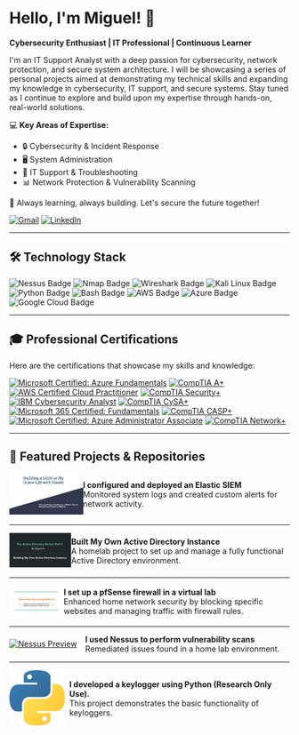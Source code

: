 # Hello, I'm Miguel! 👋

**Cybersecurity Enthusiast | IT Professional | Continuous Learner**

I'm an IT Support Analyst with a deep passion for cybersecurity, network protection, and secure system architecture. I will be showcasing a series of personal projects aimed at demonstrating my technical skills and expanding my knowledge in cybersecurity, IT support, and secure systems. Stay tuned as I continue to explore and build upon my expertise through hands-on, real-world solutions.

💻 **Key Areas of Expertise:**
- 🔒 Cybersecurity & Incident Response
- 🖥️ System Administration
- 🔧 IT Support & Troubleshooting
- 📊 Network Protection & Vulnerability Scanning

🌟 Always learning, always building. Let's secure the future together!

<p align="left">
  <a href="mailto:miguelkent3@gmail.com"><img src="https://img.shields.io/badge/Gmail-red?style=for-the-badge&logo=gmail&logoColor=white" alt="Gmail"></a>
  <a href="https://www.linkedin.com/in/miguelkent/"><img src="https://img.shields.io/badge/LinkedIn-blue?style=for-the-badge&logo=linkedin&logoColor=white" alt="LinkedIn"></a>
</p>

---

## 🛠️ Technology Stack 

<p>
  <img src="https://img.shields.io/badge/Nessus-0A7E05?style=for-the-badge&logo=nessus&logoColor=white" alt="Nessus Badge"/>
  <img src="https://img.shields.io/badge/Nmap-4EAA25?style=for-the-badge&logo=nmap&logoColor=white" alt="Nmap Badge"/>
  <img src="https://img.shields.io/badge/Wireshark-1679A7?style=for-the-badge&logo=wireshark&logoColor=white" alt="Wireshark Badge"/>
  <img src="https://img.shields.io/badge/Kali_Linux-557C94?style=for-the-badge&logo=kali-linux&logoColor=white" alt="Kali Linux Badge"/>
  <img src="https://img.shields.io/badge/Python-3776AB?style=for-the-badge&logo=python&logoColor=white" alt="Python Badge"/>
  <img src="https://img.shields.io/badge/Bash-4EAA25?style=for-the-badge&logo=gnu-bash&logoColor=white" alt="Bash Badge"/>
  <img src="https://img.shields.io/badge/AWS-FF9900?style=for-the-badge&logo=amazon-aws&logoColor=white" alt="AWS Badge"/>
  <img src="https://img.shields.io/badge/Azure-0078D4?style=for-the-badge&logo=microsoft-azure&logoColor=white" alt="Azure Badge"/>
  <img src="https://img.shields.io/badge/Google_Cloud-4285F4?style=for-the-badge&logo=google-cloud&logoColor=white" alt="Google Cloud Badge"/>
</p>

---

 ## 🎓 Professional Certifications

Here are the certifications that showcase my skills and knowledge:

[![Microsoft Certified: Azure Fundamentals](https://images.credly.com/size/64x64/images/0c6d9839-f468-4adc-987d-5cfae4a9ee67/image.png)](https://www.credly.com/badges/318858b5-14da-4484-8f6e-74562b29bb6a/public_url)
[![CompTIA A+](https://images.credly.com/size/64x64/images/63482325-a0d6-4f64-ae75-f5f33922c7d0/CompTIA_A_2Bce.png)](https://www.credly.com/badges/c2c6523c-9a11-49e4-a189-816dd372a89c/public_url)
[![AWS Certified Cloud Practitioner](https://images.credly.com/size/64x64/images/be8fcaeb-c769-4858-b567-ffaaa73ce8cf/image.png)](https://www.credly.com/badges/2694a9bc-83f4-402a-8744-7c2484fbcc9a/public_url)
[![CompTIA Security+](https://images.credly.com/size/64x64/images/74790a75-8451-400a-8536-92d792c5184a/CompTIA_Security_2Bce.png)](https://www.credly.com/badges/637d7259-f22f-4fc0-b39b-7895b12c0e9b/public_url)
[![IBM Cybersecurity Analyst](https://images.credly.com/size/64x64/images/a850079a-75bb-41e1-adae-dedfabcf597c/Professional_Certificate_-_IBM_Cybersecurity_Analyst.png)](https://www.credly.com/badges/35748d57-2838-4e74-a6f1-cc9fd76ec091/public_url)
[![CompTIA CySA+](https://images.credly.com/size/64x64/images/5cb4b153-44d8-410c-97c6-6afba3faa4af/Comptia_CySA_2Bce.png)](https://www.credly.com/badges/3b67395f-85bd-49b3-8e5a-ba2d0481f891/public_url)
[![Microsoft 365 Certified: Fundamentals](https://images.credly.com/size/64x64/images/00634f82-b07f-4bbd-a6bb-53de397fc3a6/image.png)](https://www.credly.com/badges/ae6579d6-3e0a-447c-bc5f-9b8d82855770/public_url)
[![CompTIA CASP+](https://images.credly.com/size/64x64/images/7b0fab0d-c9d5-409d-bdc0-1772143cdab1/CompTIA_CASP_2Bce.png)](https://www.credly.com/badges/4b76d54e-91aa-4b34-afb1-132948b07d8b/public_url)
[![Microsoft Certified: Azure Administrator Associate](https://images.credly.com/size/64x64/images/336eebfc-0ac3-4553-9a67-b402f491f185/azure-administrator-associate-600x600.png)](https://www.credly.com/badges/141042aa-f085-4a18-b878-0e2672af1024/public_url)
[![CompTIA Network+](https://images.credly.com/size/64x64/images/e1fc05b2-959b-45a4-8d20-124b1df121fe/CompTIA_Network_2Bce.png)](https://www.credly.com/badges/43aa8891-7533-4e10-90bf-e6c2cb1f0f73/public_url)

---

## 🚀 Featured Projects & Repositories

<div style="display: flex; align-items: center; margin-bottom: 15px;">
  <a href="https://github.com/MiguelKnt/Elastic-SIEM-Home-Lab/blob/main/SIEM_Home_Lab_Project_Presentation.pdf" target="_blank">
    <img src="https://raw.githubusercontent.com/MiguelKnt/Elastic-SIEM-Home-Lab/main/Siem%20Preview.jpg" alt="Elastic SIEM Preview" width="150" style="margin-right: 15px;">
  </a>
  <div>
    <strong>I configured and deployed an Elastic SIEM</strong><br>
    Monitored system logs and created custom alerts for network activity.
  </div>
</div>

---

<div style="display: flex; align-items: center; margin-bottom: 15px;">
  <a href="https://github.com/MiguelKnt/Active-Directory-Homelab/blob/main/Active%20Directory%20Part%201%20(1).pdf" target="_blank">
    <img src="https://github.com/MiguelKnt/Active-Directory-Homelab/blob/main/Active%20Directory%20preview%20image.jpg" alt="Active Directory Homelab Preview" width="150" style="margin-right: 15px; height: auto;">
  </a>
  <div>
    <strong>Built My Own Active Directory Instance</strong><br>
    A homelab project to set up and manage a fully functional Active Directory environment.
  </div>
</div>

---

<div style="display: flex; align-items: center; margin-bottom: 15px;">
  <a href="https://github.com/MiguelKnt/pfSense-Firewall-Project/blob/main/pfSense%20Firewall%20Project_%20Securing%20My%20Home%20Lab%20(1).pdf" target="_blank">
    <img src="https://raw.githubusercontent.com/MiguelKnt/pfSense-Firewall-Project/main/Firewall%20Preview.png" alt="pfSense Firewall Preview" width="150" style="margin-right: 15px;">
  </a>
  <div>
    <strong>I set up a pfSense firewall in a virtual lab</strong><br>
    Enhanced home network security by blocking specific websites and managing traffic with firewall rules.
  </div>
</div>

---

<div style="display: flex; align-items: center; margin-bottom: 15px;">
  <a href="https://github.com/MiguelKnt/Nessus-Vulnerability-Scanning/blob/main/Nessus_SMB_Vulnerability_Remediation.pdf" target="_blank">
    <img src="https://raw.githubusercontent.com/MiguelKnt/Nessus-Vulnerability-Scanning/main/Nessus%20Preview.jpg" alt="Nessus Preview" width="150" style="margin-right: 15px;">
  </a>
  <div>
    <strong>I used Nessus to perform vulnerability scans</strong><br>
    Remediated issues found in a home lab environment.
  </div>
</div>

---

<div style="display: flex; align-items: center; margin-bottom: 15px;">
  <a href="https://github.com/MiguelKnt/Python-Keylogger-Local-Testing-Only-/blob/main/README.md" target="_blank">
    <img src="https://github.com/MiguelKnt/Python-Keylogger-Local-Testing-Only-/blob/main/python-logo.png" alt="Python Keylogger" width="100" style="margin-right: 15px; height: auto;">
  </a>
  <div>
    <strong>I developed a keylogger using Python (Research Only Use).</strong><br>
    This project demonstrates the basic functionality of keyloggers.
  </div>
</div>

